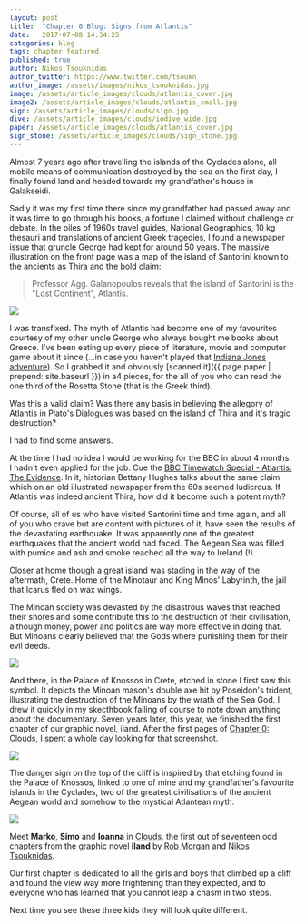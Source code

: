 ```yaml
---
layout: post
title:  "Chapter 0 Blog: Signs from Atlantis"
date:   2017-07-08 14:34:25
categories: blog
tags: chapter featured
published: true
author: Nikos Tsouknidas
author_twitter: https://www.twitter.com/tsoukn
author_image: /assets/images/nikos_tsouknidas.jpg
image: /assets/article_images/clouds/atlantis_cover.jpg
image2: /assets/article_images/clouds/atlantis_small.jpg
sign: /assets/article_images/clouds/sign.jpg
dive: /assets/article_images/clouds/iodive_wide.jpg
paper: /assets/article_images/clouds/atlantis_cover.jpg
sign_stone: /assets/article_images/clouds/sign_stone.jpg
---
```


Almost 7 years ago after travelling the islands of the Cyclades alone, all mobile means of communication destroyed by the sea on the first day, I finally found land and headed towards my grandfather's house in Galakseidi.

Sadly it was my first time there since my grandfather had passed away and it was time to go through his books, a fortune I claimed without challenge or debate. In the piles of 1960s travel guides, National Geographics, 10 kg thesauri and translations of ancient Greek tragedies, I found a newspaper issue that gruncle George had kept for around 50 years. The massive illustration on the front page was a map of the island of Santorini known to the ancients as Thira and the bold claim:

> Professor Agg. Galanopoulos reveals that the island of Santorini is the "Lost Continent", Atlantis.

<a href="{{ page.paper | prepend: site.baseurl }}">
  <img src="{{ page.paper | prepend: site.baseurl }}"/>
</a>

I was transfixed. The myth of Atlantis had become one of my favourites courtesy of my other uncle George who always bought me books about Greece. I've  been eating up every piece of literature, movie and computer game about it since (…in case you haven't played that [Indiana Jones adventure][indiana-jones]). So I grabbed it and obviously [scanned it]({{ page.paper | prepend: site.baseurl }}) in a4 pieces, for the all of you who can read the one third of the Rosetta Stone (that is the Greek third).

Was this a valid claim? Was there any basis in believing the allegory of Atlantis in Plato's Dialogues was based on the island of Thira and it's tragic destruction?

I had to find some answers.

At the time I had no idea I would be working for the BBC in about 4 months. I hadn't even applied for the job. Cue the [BBC Timewatch Special - Atlantis: The Evidence][atlantis-docu]. In it, historian Bettany Hughes talks about the same claim which on an old illustrated newspaper from the 60s seemed ludicrous. If Atlantis was indeed ancient Thira, how did it become such a potent myth?

Of course, all of us who have visited Santorini time and time again, and all of you who crave but are content with pictures of it, have seen the results of the devastating earthquake. It was apparently one of the greatest earthquakes that the ancient world had faced. The Aegean Sea was filled with pumice and ash and smoke reached all the way to Ireland (!).

Closer at home though a great island was stading in the way of the aftermath, Crete. Home of the Minotaur and King Minos' Labyrinth, the jail that Icarus fled on wax wings.

The Minoan society was devasted by the disastrous waves that reached their shores and some contribute this to the destruction of their civilisation, although money, power and politics are way more effective in doing that. But Minoans clearly believed that the Gods where punishing them for their evil deeds.

<img src="{{ page.sign | prepend: site.baseurl }}" class="framed"/>

And there, in the Palace of Knossos in Crete, etched in stone I first saw this symbol. It depicts the Minoan mason's double axe hit by Poseidon's trident, illustrating the destruction of the Minoans by the wrath of the Sea God. I drew it quickly in my skecthbook failing of course to note down anything about the documentary. Seven years later, this year, we finished the first chapter of our graphic novel, iland. After the first pages of [Chapter 0: Clouds]({{site.baseurl}}/chapters/0), I spent a whole day looking for that screenshot.

<img src="{{ page.sign_stone | prepend: site.baseurl }}" class="framed"/>

The danger sign on the top of the cliff is inspired by that etching found in the Palace of Knossos, linked to one of mine and my grandfather's favourite islands in the Cyclades, two of the greatest civilisations of the ancient Aegean world and somehow to the mystical Atlantean myth.

<a href="{{ page.dive | prepend: site.baseurl}}" data-fluidbox>
  <img src="{{ page.dive | prepend: site.baseurl}}"/>
</a>

Meet **Marko**, **Simo** and **Ioanna** in [Clouds]({{site.baseurl}}/chapters/0), the first out of seventeen odd chapters from the graphic novel **iland** by [Rob Morgan](https://twitter.com/aboutthislater) and [Nikos Tsouknidas](https://twitter.com/tsoukn).

Our first chapter is dedicated to all the girls and boys that climbed up a cliff and found the view way more frightening than they expected, and to everyone who has learned that you cannot leap a chasm in two steps.

Next time you see these three kids they will look quite different.

[indiana-jones]: https://en.wikipedia.org/wiki/Indiana_Jones_and_the_Fate_of_Atlantis
[atlantis-paper]: https://github.com/
[atlantis-docu]: http://topdocumentaryfilms.com/atlantis-evidence/
[io-dress]:   https://github.com/
[faust2]: https://github.com/